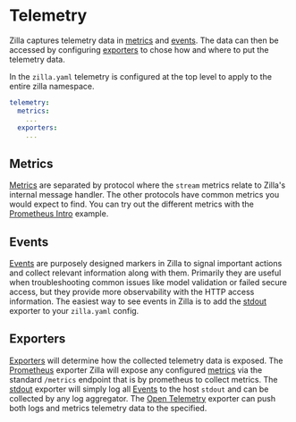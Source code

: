 # Telemetry

Zilla captures telemetry data in [metrics](#metrics) and [events](#events). The data can then be accessed by configuring [exporters](#exporters) to chose how and where to put the telemetry data.

In the `zilla.yaml` telemetry is configured at the top level to apply to the entire zilla namespace.

```yaml
telemetry:
  metrics:
    ...
  exporters:
    ...
```

## Metrics

[Metrics](../reference/config/overview.md#metrics) are separated by protocol where the `stream` metrics relate to Zilla's internal message handler. The other protocols have common metrics you would expect to find. You can try out the different metrics with the [Prometheus Intro](../tutorials/metrics/prometheus-intro.md) example.

## Events

[Events](../reference/config/telemetry/events.md) are purposely designed markers in Zilla to signal important actions and collect relevant information along with them. Primarily they are useful when troubleshooting common issues like model validation or failed secure access, but they provide more observability with the HTTP access information. The easiest way to see events in Zilla is to add the [stdout](../reference/config/telemetry/exporters/exporter-stdout.md) exporter to your `zilla.yaml` config.

## Exporters

[Exporters](../reference/config/overview.md#exporters) will determine how the collected telemetry data is exposed. The [Prometheus](../reference/config/telemetry/exporters/exporter-prometheus.md) exporter Zilla will expose any configured [metrics](../reference/config/overview.md#metrics) via the standard `/metrics` endpoint that is by prometheus to collect metrics. The [stdout](../reference/config/telemetry/exporters/exporter-stdout.md) exporter will simply log all [Events](#events) to the host `stdout` and can be collected by any log aggregator. The [Open Telemetry](../reference/config/telemetry/exporters/exporter-otlp.md) exporter can push both logs and metrics telemetry data to the specified.
